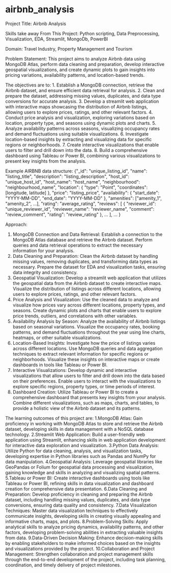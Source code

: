 # airbnb_analysis

Project Title: Airbnb Analysis

Skills take away From This Project:
  Python scripting, Data Preprocessing, Visualization,
EDA, Streamlit, MongoDb, PowerBI 

Domain:
  Travel Industry, Property Management and Tourism 

Problem Statement:
    This project aims to analyze Airbnb data using MongoDB Atlas, perform data cleaning and preparation, develop interactive geospatial visualizations, and create dynamic     plots to gain insights into pricing variations, availability patterns, and location-based trends. 
  
  The objectives are to:
    1. Establish a MongoDB connection, retrieve the Airbnb dataset, and ensure efficient data retrieval for analysis.
    2. Clean and prepare the dataset, addressing missing values, duplicates, and data type conversions for accurate analysis.
    3. Develop a streamlit web application with interactive maps showcasing the distribution of Airbnb listings, allowing users to explore prices, ratings, and other               relevant factors.
    4. Conduct price analysis and visualization, exploring variations based on location, property type, and seasons using dynamic plots and charts.
    5. Analyze availability patterns across seasons, visualizing occupancy rates and demand fluctuations using suitable visualizations.
    6. Investigate location-based insights by extracting and visualizing data for specific regions or neighborhoods.
    7. Create interactive visualizations that enable users to filter and drill down into the data.
    8. Build a comprehensive dashboard using Tableau or Power BI, combining various visualizations to present key insights from the analysis.

Example AIRBNB data structure:
	{"_id": "unique_listing_id",
 	 "name": "listing_title",
 	 "description": "listing_description",
  	"host_id": "unique_host_id",
 	 "host_name": "host_name",
 	 "neighbourhood": "neighbourhood_name",
 	 "location": {
"type": "Point",
   			 "coordinates": [longitude, latitude]
 			 },
  	"price": "listing_price",
 	 "availability": {
   			 "start_date": "YYYY-MM-DD",
   			 "end_date": "YYYY-MM-DD"
  },
  	"amenities": ["amenity_1", "amenity_2", ...],
  	"rating": "average_rating",
 	 "reviews": [
    			{
     			 "reviewer_id": "unique_reviewer_id",
      			"reviewer_name": "reviewer_name",
      			"comment": "review_comment",
     			 "rating": "review_rating"
   			 }, ...
 			 ], ...
}

Approach: 
  1. MongoDB Connection and Data Retrieval: Establish a connection to the MongoDB Atlas database and retrieve the Airbnb dataset. Perform queries and data retrieval operations to extract the necessary information for your analysis.
  2. Data Cleaning and Preparation: Clean the Airbnb dataset by handling missing values, removing duplicates, and transforming data types as necessary. Prepare the dataset for EDA and visualization tasks, ensuring data integrity and consistency.
  3. Geospatial Visualization: Develop a streamlit web application that utilizes  the geospatial data from the Airbnb dataset to create interactive maps. Visualize the distribution of listings across different locations, allowing users to explore prices, ratings, and other relevant factors.
  4. Price Analysis and Visualization: Use the cleaned data to analyze and visualize how prices vary across different locations, property types, and seasons. Create dynamic plots and charts that enable users to explore price trends, outliers, and correlations with other variables.
  5. Availability Analysis by Season: Analyze the availability of Airbnb listings based on seasonal variations. Visualize the occupancy rates, booking patterns, and demand fluctuations throughout the year using line charts, heatmaps, or other suitable visualizations.
  6. Location-Based Insights: Investigate how the price of listings varies across different locations. Use MongoDB queries and data aggregation techniques to extract relevant information for specific regions or neighborhoods. Visualize these insights on interactive maps or create dashboards in tools like Tableau or Power BI.
  7. Interactive Visualizations: Develop dynamic and interactive visualizations that allow users to filter and drill down into the data based on their preferences. Enable users to interact with the visualizations to explore specific regions, property types, or time periods of interest.
  8. Dashboard Creation: Utilize Tableau or Power BI to create a comprehensive dashboard that presents key insights from your analysis. Combine different visualizations, such as maps, charts, and tables, to provide a holistic view of the Airbnb dataset and its patterns.


The learning outcomes of this project are: 
  1.MongoDB Atlas: Gain proficiency in working with MongoDB Atlas to store and retrieve the Airbnb dataset, developing skills in data management with a NoSQL database technology.
  2.Streamlit Web Application: Build a user-friendly web application using Streamlit, enhancing skills in web application development for interactive data exploration and visualization.
  3.Python Data Analysis: Utilize Python for data cleaning, analysis, and visualization tasks, developing expertise in Python libraries such as Pandas and NumPy for data manipulation.
  4.Geospatial Analysis: Leverage geospatial libraries like GeoPandas or Folium for geospatial data processing and visualization, gaining knowledge and skills in analyzing and visualizing spatial patterns.
  5.Tableau or Power BI: Create interactive dashboards using tools like Tableau or Power BI, refining skills in data visualization and dashboard creation for comprehensive data presentation.
  6.Data Cleaning and Preparation: Develop proficiency in cleaning and preparing the Airbnb dataset, including handling missing values, duplicates, and data type conversions, ensuring data quality and consistency.
  7.Data Visualization Techniques: Master data visualization techniques to effectively communicate insights, developing skills in creating visually appealing and informative charts, maps, and plots.
  8.Problem-Solving Skills: Apply analytical skills to analyze pricing dynamics, availability patterns, and other factors, developing problem-solving abilities in extracting valuable insights from data.
  9.Data-Driven Decision Making: Enhance decision-making skills by enabling stakeholders to make informed choices based on the insights and visualizations provided by the project.
  10.Collaboration and Project Management: Strengthen collaboration and project management skills through the end-to-end development of the project, including task planning, coordination, and timely delivery of project milestones.
